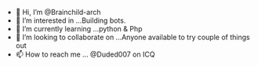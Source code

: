 - 👋 Hi, I’m @Brainchild-arch
- 👀 I’m interested in ...Building bots.
- 🌱 I’m currently learning ...python & Php
- 💞️ I’m looking to collaborate on ...Anyone available to try couple of things out
- 📫 How to reach me ... @Duded007 on ICQ

<!---
Brainchild-arch/Brainchild-arch is a ✨ special ✨ repository because its `README.md` (this file) appears on your GitHub profile.
You can click the Preview link to take a look at your changes.
--->
